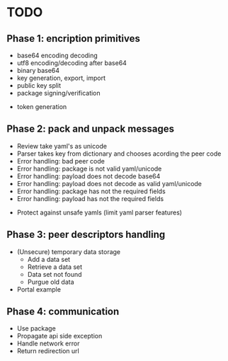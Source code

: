 # TODO

## Phase 1: encription primitives

+ base64 encoding decoding
+ utf8 encoding/decoding after base64
+ binary base64
+ key generation, export, import
+ public key split
+ package signing/verification
- token generation

## Phase 2: pack and unpack messages

+ Review take yaml's as unicode
+ Parser takes key from dictionary and chooses acording the peer code
+ Error handling: bad peer code
+ Error handling: package is not valid yaml/unicode
+ Error handling: payload does not decode base64
+ Error handling: payload does not decode as valid yaml/unicode
+ Error handling: package has not the required fields
+ Error handling: payload has not the required fields
- Protect against unsafe yamls (limit yaml parser features)

## Phase 3: peer descriptors handling

- (Unsecure) temporary data storage
	+ Add a data set
	+ Retrieve a data set
	- Data set not found
	- Purgue old data
- Portal example


## Phase 4: communication

- Use package 
- Propagate api side exception
- Handle network error
- Return redirection url


